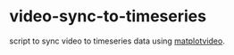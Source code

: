 # video-sync-to-timeseries

   script to sync video to timeseries data using [matplotvideo](https://github.com/PySport/matplotvideo). 

